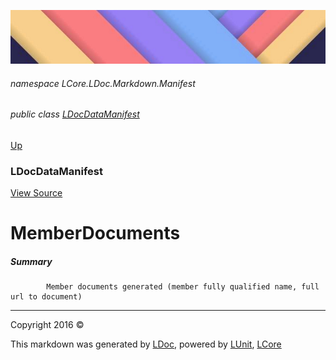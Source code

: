 ![](../Content/LDoc-banner-small.png "")

###### namespace LCore.LDoc.Markdown.Manifest

###### public class [LDocDataManifest](LDocDataManifest.md)
[Up](LDocDataManifest.md)

### LDocDataManifest
[View Source](../Markdown/Manifest/LDocDataManifest.cs)

# MemberDocuments

##### Summary

            Member documents generated (member fully qualified name, full url to document)
            



---

Copyright 2016 &copy; [](../../README.md) [](../../TableOfContents.md)

This markdown was generated by [LDoc](https://github.com/CodeSingularity/LDoc), powered by [LUnit](https://github.com/CodeSingularity/LUnit), [LCore](https://github.com/CodeSingularity/LCore)
